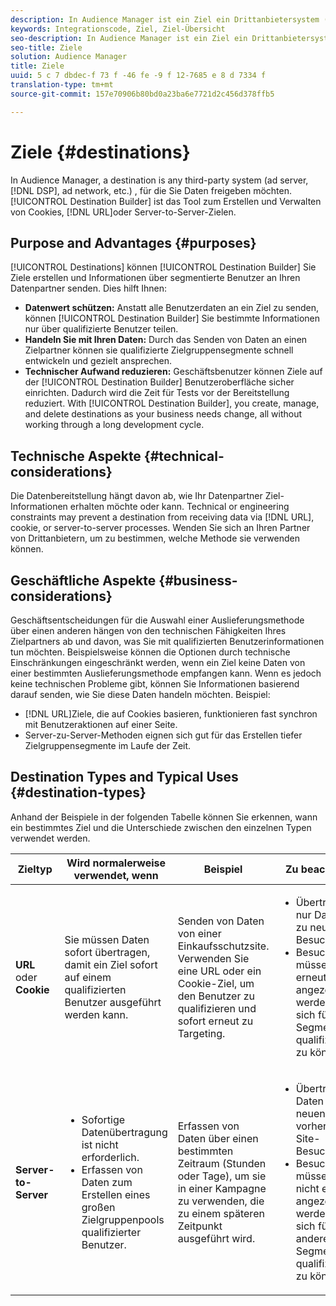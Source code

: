 ```yaml
---
description: In Audience Manager ist ein Ziel ein Drittanbietersystem (Anzeigen-Server, DSP, Werbenetzwerk usw.) , für die Sie Daten freigeben möchten. Zielaufbau ist das Tool, mit dem Sie Cookies, URL oder Server-to-Server-Ziele erstellen und verwalten.
keywords: Integrationscode, Ziel, Ziel-Übersicht
seo-description: In Audience Manager ist ein Ziel ein Drittanbietersystem (Anzeigen-Server, DSP, Werbenetzwerk usw.) , für die Sie Daten freigeben möchten. Zielaufbau ist das Tool, mit dem Sie Cookies, URL oder Server-to-Server-Ziele erstellen und verwalten.
seo-title: Ziele
solution: Audience Manager
title: Ziele
uuid: 5 c 7 dbdec-f 73 f -46 fe -9 f 12-7685 e 8 d 7334 f
translation-type: tm+mt
source-git-commit: 157e70906b80bd0a23ba6e7721d2c456d378ffb5

---
```



# Ziele {#destinations}

In Audience Manager, a destination is any third-party system (ad server, [!DNL DSP], ad network, etc.) , für die Sie Daten freigeben möchten. [!UICONTROL Destination Builder] ist das Tool zum Erstellen und Verwalten von Cookies, [!DNL URL]oder Server-to-Server-Zielen.

## Purpose and Advantages {#purposes}

<!-- c_destinations.xml -->

[!UICONTROL Destinations] können [!UICONTROL Destination Builder] Sie Ziele erstellen und Informationen über segmentierte Benutzer an Ihren Datenpartner senden. Dies hilft Ihnen:

* **Datenwert schützen:** Anstatt alle Benutzerdaten an ein Ziel zu senden, können [!UICONTROL Destination Builder] Sie bestimmte Informationen nur über qualifizierte Benutzer teilen.
* **Handeln Sie mit Ihren Daten:** Durch das Senden von Daten an einen Zielpartner können sie qualifizierte Zielgruppensegmente schnell entwickeln und gezielt ansprechen.
* **Technischer Aufwand reduzieren:** Geschäftsbenutzer können Ziele auf der [!UICONTROL Destination Builder] Benutzeroberfläche sicher einrichten. Dadurch wird die Zeit für Tests vor der Bereitstellung reduziert. With [!UICONTROL Destination Builder], you create, manage, and delete destinations as your business needs change, all without working through a long development cycle.

## Technische Aspekte {#technical-considerations}

<!-- destination-delivery-methods.xml -->

Die Datenbereitstellung hängt davon ab, wie Ihr Datenpartner Ziel-Informationen erhalten möchte oder kann. Technical or engineering constraints may prevent a destination from receiving data via [!DNL URL], cookie, or server-to-server processes. Wenden Sie sich an Ihren Partner von Drittanbietern, um zu bestimmen, welche Methode sie verwenden können.

## Geschäftliche Aspekte {#business-considerations}

Geschäftsentscheidungen für die Auswahl einer Auslieferungsmethode über einen anderen hängen von den technischen Fähigkeiten Ihres Zielpartners ab und davon, was Sie mit qualifizierten Benutzerinformationen tun möchten. Beispielsweise können die Optionen durch technische Einschränkungen eingeschränkt werden, wenn ein Ziel keine Daten von einer bestimmten Auslieferungsmethode empfangen kann. Wenn es jedoch keine technischen Probleme gibt, können Sie Informationen basierend darauf senden, wie Sie diese Daten handeln möchten. Beispiel:

* [!DNL URL]Ziele, die auf Cookies basieren, funktionieren fast synchron mit Benutzeraktionen auf einer Seite.
* Server-zu-Server-Methoden eignen sich gut für das Erstellen tiefer Zielgruppensegmente im Laufe der Zeit.

## Destination Types and Typical Uses {#destination-types}

Anhand der Beispiele in der folgenden Tabelle können Sie erkennen, wann ein bestimmtes Ziel und die Unterschiede zwischen den einzelnen Typen verwendet werden.

| Zieltyp | Wird normalerweise verwendet, wenn | Beispiel  | Zu beachten |
|--- |--- |--- |--- |
| **URL** oder **Cookie** | Sie müssen Daten sofort übertragen, damit ein Ziel sofort auf einem qualifizierten Benutzer ausgeführt werden kann. | Senden von Daten von einer Einkaufsschutzsite. Verwenden Sie eine URL oder ein Cookie-Ziel, um den Benutzer zu qualifizieren und sofort erneut zu Targeting. | <ul><li>Überträgt nur Daten zu neuen Besuchern. </li><li>Besucher müssen erneut angezeigt werden, um sich für das Segment qualifizieren zu können.</li></ul> |
| **Server-to-Server** | <ul><li>Sofortige Datenübertragung ist nicht erforderlich.</li><li>Erfassen von Daten zum Erstellen eines großen Zielgruppenpools qualifizierter Benutzer.</li></ul> | Erfassen von Daten über einen bestimmten Zeitraum (Stunden oder Tage), um sie in einer Kampagne zu verwenden, die zu einem späteren Zeitpunkt ausgeführt wird. | <ul><li>Überträgt Daten zu neuen und vorherigen Site-Besuchern. </li><li>Besucher müssen nicht erneut angezeigt werden, um sich für andere Segmente qualifizieren zu können.</li></ul> |
